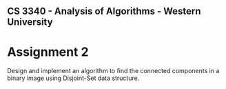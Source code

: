 ## CS 3340 - Analysis of Algorithms - Western University
# Assignment 2
Design and implement an algorithm to find the connected components in a binary
image using Disjoint-Set data structure.
